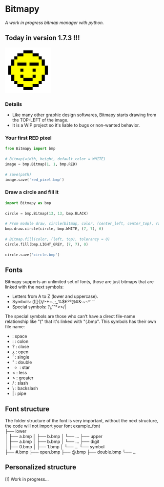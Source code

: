 # Bitmapy
*A work in progress bitmap manager with python.*

## Today in version 1.7.3 !!!

![Bitmap logo.](./logo.bmp)

### Details
- Like many other graphic design softwares, Bitmapy starts drawing from the
TOP-LEFT of the image.
- It is a WIP project so it's liable to bugs or non-wanted behavior.

### Your first RED pixel
```python
from Bitmapy import bmp

# Bitmap(width, height, default_color = WHITE)
image = bmp.Bitmap(1, 1, bmp.RED)

# save(path)
image.save('red_pixel.bmp')
```

### Draw a circle and fill it
```python
import Bitmapy as bmp

circle = bmp.Bitmap(13, 13, bmp.BLACK)

# From module draw, circle(bitmap, color, (center_left, center_top), radius)
bmp.draw.circle(circle, bmp.WHITE, (7, 7), 6)

# Bitmap.fill(color, (left, top), tolerancy = 0)
circle.fill(bmp.LIGHT_GREY, (7, 7), 0)

circle.save('circle.bmp')
```

## Fonts
Bitmapy supports an unlimited set of fonts, those are just bitmaps that are linked with the next symbols:
- Letters from A to Z (lower and uppercase).
- Symbols: ()[]{}¡!-+=.,;_%$€ºª@#&·~¬^´¨`
- Special symbols: ?¿'"*<>\/|

The special symbols are those who can't have a direct file-name relationship like "(" that it's linked with "(.bmp".
This symbols has their own file name:
-   : space
- : : colon
- ? : close
- ¿ : open
- ' : single
- " : double
- * : star
- < : less
- \> : greater
- / : slash
- \ : backslash
- | : pipe

## Font structure
The folder structure of the font is very important, without the next structure, the code will not import your font
example_font\
├── lower\
│   ├── a.bmp
│   ├── b.bmp
│   └── ...
├── upper\
│   ├── a.bmp
│   ├── b.bmp
│   └── ...
├── digit\
│   ├── 0.bmp
│   ├── 1.bmp
│   └── ...
└── symbol\
    ├── #.bmp
    ├── open.bmp
    ├── @.bmp
    ├── double.bmp
    └── ...

## Personalized structure
[!] Work in progress...